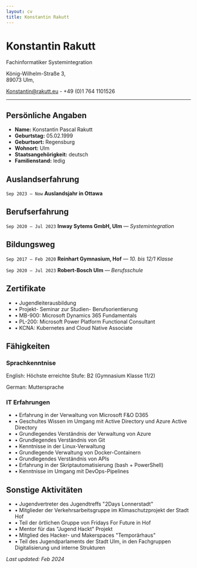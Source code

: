 ```yaml
---
layout: cv
title: Konstantin Rakutt
---
```

# Konstantin Rakutt
Fachinformatiker Systemintegration

König-Wilhelm-Straße 3,<br/>
89073 Ulm,<br/>

<a href="mailto:Konstantin@rakutt.eu">Konstantin@rakutt.eu</a> - +49 (0)1 764 1101526


---

## Persönliche Angaben

* __Name:__ Konstantin Pascal Rakutt
* __Geburtstag:__ 05.02.1999
* __Geburtsort:__ Regensburg
* __Wohnort:__ Ulm
* __Staatsangehörigkeit:__ deutsch
* __Familienstand:__ ledig

## Auslandserfahrung

`Sep 2023 – Now`
__Auslandsjahr in Ottawa__ 

## Berufserfahrung

`Sep 2020 – Jul 2023`
__Inway Sytems GmbH, Ulm__ *— Systemintegration*

## Bildungsweg

`Sep 2017 – Feb 2020`
__Reinhart Gymnasium, Hof__ *— 10. bis 12/1 Klasse*

`Sep 2020 – Jul 2023`
__Robert-Bosch Ulm__ *— Berufsschule*


## Zertifikate

* • Jugendleiterausbildung 
* • Projekt- Seminar zur Studien- Berufsorientierung
* • MB-900: Microsoft Dynamics 365 Fundamentals
* • PL-200: Microsoft Power Platform Functional Consultant
* • KCNA: Kubernetes and Cloud Native Associate

## Fähigkeiten
### Sprachkenntnise

English: Höchste erreichte Stufe: B2 (Gymnasium Klasse 11/2)

German: Muttersprache


### IT Erfahrungen 

* • Erfahrung in der Verwaltung von Microsoft F&O D365
* • Geschultes Wissen im Umgang mit Active Directory und Azure Active Directory
* • Grundlegendes Verständnis der Verwaltung von Azure
* • Grundlegendes Verständnis von Git
* • Kenntnisse in der Linux-Verwaltung
* • Grundlegende Verwaltung von Docker-Containern
* • Grundlegendes Verständnis von APIs
* • Erfahrung in der Skriptautomatisierung (bash + PowerShell)
* • Kenntnisse im Umgang mit DevOps-Pipelines

## Sonstige Aktivitäten

* • Jugendvertreter des Jugendtreffs "2Days Lonnerstadt"
* • Mitglieder der Verkehrsarbeitsgruppe im Klimaschutzprojekt der Stadt Hof
* • Teil der örtlichen Gruppe von Fridays For Future in Hof
* • Mentor für das "Jugend Hackt" Projekt
* • Mitglied des Hacker- und Makerspaces "Temporärhaus"
* • Teil des Jugendparlaments der Stadt Ulm, in den Fachgruppen Digitalisierung und interne Strukturen




*Last updated: Feb 2024*


